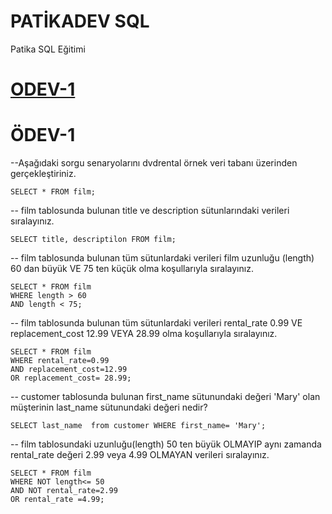 # PATİKADEV SQL
Patika SQL Eğitimi
# [ODEV-1](https://github.com/mehmetdurankaya/SQL/blob/master/ODEV-1) 





<div>
<span font-size:20px>

# ÖDEV-1
--Aşağıdaki sorgu senaryolarını dvdrental örnek veri tabanı üzerinden gerçekleştiriniz.

	SELECT * FROM film;
	
-- film tablosunda bulunan title ve description sütunlarındaki verileri sıralayınız.

	SELECT title, descriptilon FROM film;
	
-- film tablosunda bulunan tüm sütunlardaki verileri film uzunluğu (length) 60 dan büyük VE 75 ten küçük olma koşullarıyla sıralayınız.
	
	SELECT * FROM film
	WHERE length > 60 
	AND length < 75;
-- film tablosunda bulunan tüm sütunlardaki verileri rental_rate 0.99 VE replacement_cost 12.99 VEYA 28.99 olma koşullarıyla sıralayınız.
	
	SELECT * FROM film
	WHERE rental_rate=0.99 
	AND replacement_cost=12.99 
	OR replacement_cost= 28.99;
	
-- customer tablosunda bulunan first_name sütunundaki değeri 'Mary' olan müşterinin last_name sütunundaki değeri nedir?
	
	SELECT last_name  from customer WHERE first_name= 'Mary';
	
-- film tablosundaki uzunluğu(length) 50 ten büyük OLMAYIP aynı zamanda rental_rate değeri 2.99 veya 4.99 OLMAYAN verileri sıralayınız.
	
	SELECT * FROM film 
	WHERE NOT length<= 50
	AND NOT rental_rate=2.99 
	OR rental_rate =4.99;
  </span>
</div>
